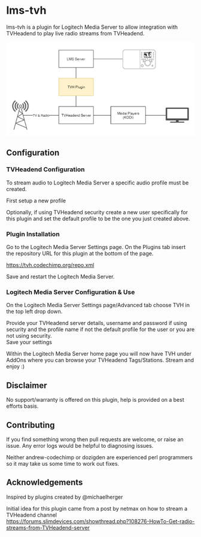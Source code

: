# lms-tvh
lms-tvh is a plugin for Logitech Media Server to allow integration with TVHeadend to play live radio streams from TVHeadend.

![alt text](https://github.com/andrew-codechimp/lms-tvh/raw/master/resources/lms-tvh-systemdiagram.png "System Diagram")

## Configuration
### TVHeadend Configuration
To stream audio to Logitech Media Server a specific audio profile must be created.

First setup a new profile

Optionally, if using TVHeadend security create a new user specifically for this plugin and set the default profile to be the one you just created above.

### Plugin Installation
Go to the Logitech Media Server Settings page. On the Plugins tab insert the repository URL for this plugin at the bottom of the page.

https://tvh.codechimp.org/repo.xml

Save and restart the Logitech Media Server. 

### Logitech Media Server Configuration & Use
On the Logitech Media Server Settings page/Advanced tab choose TVH in the top left drop down.

Provide your TVHeadend server details, username and password if using security and the profile name if not the default profile for the user or you are not using security.  
Save your settings

Within the Logitech Media Server home page you will now have TVH under AddOns where you can browse your TVHeadend Tags/Stations.
Stream and enjoy :)

## Disclaimer
No support/warranty is offered on this plugin, help is provided on a best efforts basis.

## Contributing
If you find something wrong then pull requests are welcome, or raise an issue.  Any error logs would be helpful to diagnosing issues.

Neither andrew-codechimp or dozigden are experienced perl programmers so it may take us some time to work out fixes.

## Acknowledgements
Inspired by plugins created by @michaelherger

Initial idea for this plugin came from a post by netmax on how to stream a TVHeadend channel  
https://forums.slimdevices.com/showthread.php?108276-HowTo-Get-radio-streams-from-TVHeadend-server
